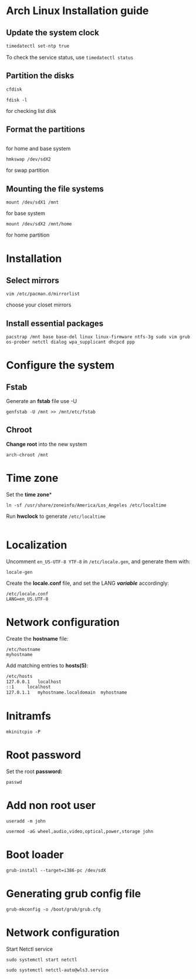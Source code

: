 # Arch Linux Installation guide
## Update the system clock
```bash
timedatectl set-ntp true
```
To check the service status, use 
```timedatectl status```
## Partition the disks
```bash
cfdisk
```
```
fdisk -l
``` 
for checking list disk
## Format the partitions
```mkfs.ext4 /dev/sdX1
```
for home and base system
```
hmkswap /dev/sdX2 
```
for swap partition

## Mounting the file systems
```
mount /dev/sdX1 /mnt 
```
for base system
```
mount /dev/sdX2 /mnt/home
```
for home partition
# Installation
## Select mirrors
```
vim /etc/pacman.d/mirrorlist
```
choose your closet mirrors
## Install essential packages
```
pacstrap /mnt base base-del linux linux-firmware ntfs-3g sudo vim grub os-prober netctl dialog wpa_supplicant dhcpcd ppp
```
# Configure the system
## Fstab 
Generate an **fstab** file use -U 
```
genfstab -U /mnt >> /mnt/etc/fstab
```
## Chroot
**Change root** into the new system
```
arch-chroot /mnt
```
# Time zone 
Set the **time zone***
```
ln -sf /usr/share/zoneinfo/America/Los_Angeles /etc/localtime
```
Run **hwclock** to generate ```/etc/localtime```
```hwclock --systohc
```
# Localization
Uncomment ```en_US-UTF-8 YTF-8``` in ```/etc/locale.gen```, and generate them with:
```
locale-gen
```
Create the **locale.conf** file, and set the LANG ***variable*** accordingly:
```
/etc/locale.conf
LANG=en_US.UTF-8
```
# Network configuration
Create the **hostname** file:
```
/etc/hostname
myhostname
```
Add matching entries to **hosts(5)**:
```bash
/etc/hosts
127.0.0.1	localhost
::1		localhost
127.0.1.1	myhostname.localdomain	myhostname
```

# Initramfs
```
mkinitcpio -P
```
# Root password
Set the root **password:**
```
passwd
```
# Add non root user
```
useradd -m john
```
```
usermod -aG wheel,audio,video,optical,power,storage john
```
# Boot loader
```
grub-install --target=i386-pc /dev/sdX
```
# Generating grub config file
```
grub-mkconfig -o /boot/grub/grub.cfg
```
# Network configuration
Start Netctl service
```
sudo systemctl start netctl
```
```
sudo systemctl netctl-auto@wls3.service








